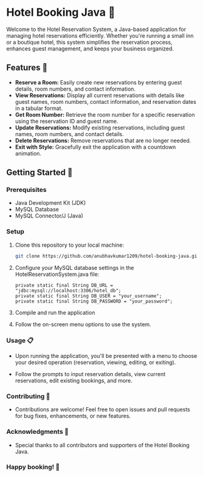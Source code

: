 # Hotel Booking Java 🏨

Welcome to the Hotel Reservation System, a Java-based application for managing hotel reservations efficiently. Whether you're running a small inn or a boutique hotel, this system simplifies the reservation process, enhances guest management, and keeps your business organized.

## Features 🌟

- **Reserve a Room:** Easily create new reservations by entering guest details, room numbers, and contact information.
- **View Reservations:** Display all current reservations with details like guest names, room numbers, contact information, and reservation dates in a tabular format.
- **Get Room Number:** Retrieve the room number for a specific reservation using the reservation ID and guest name.
- **Update Reservations:** Modify existing reservations, including guest names, room numbers, and contact details.
- **Delete Reservations:** Remove reservations that are no longer needed.
- **Exit with Style:** Gracefully exit the application with a countdown animation.

## Getting Started 🚀

### Prerequisites

- Java Development Kit (JDK)
- MySQL Database
- MySQL Connector/J (Java)

### Setup

1. Clone this repository to your local machine:

   ```sh
   git clone https://github.com/anubhavkumar1209/hotel-booking-java.git

2. Configure your MySQL database settings in the HotelReservationSystem.java file:
   ```
   private static final String DB_URL = "jdbc:mysql://localhost:3306/hotel_db";
   private static final String DB_USER = "your_username";
   private static final String DB_PASSWORD = "your_password";

3. Compile and run the application
4. Follow the on-screen menu options to use the system.

### Usage 📋
- Upon running the application, you'll be presented with a menu to choose your desired operation (reservation, viewing, editing, or exiting).

- Follow the prompts to input reservation details, view current reservations, edit existing bookings, and more.

### Contributing 🤝
- Contributions are welcome! Feel free to open issues and pull requests for bug fixes, enhancements, or new features.

### Acknowledgments 🙏
- Special thanks to all contributors and supporters of the Hotel Booking Java.

### Happy booking! 🌆
